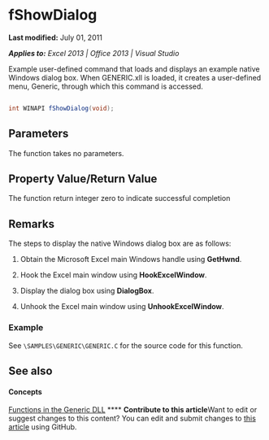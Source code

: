
# fShowDialog

 **Last modified:** July 01, 2011

 _**Applies to:** Excel 2013 | Office 2013 | Visual Studio_

Example user-defined command that loads and displays an example native Windows dialog box. When GENERIC.xll is loaded, it creates a user-defined menu, Generic, through which this command is accessed.


```C#

int WINAPI fShowDialog(void);
```


## Parameters

The function takes no parameters.


## Property Value/Return Value

The function return integer zero to indicate successful completion


## Remarks

The steps to display the native Windows dialog box are as follows:


1. Obtain the Microsoft Excel main Windows handle using  **GetHwnd**.
    
2. Hook the Excel main window using  **HookExcelWindow**.
    
3. Display the dialog box using  **DialogBox**.
    
4. Unhook the Excel main window using  **UnhookExcelWindow**.
    

### Example

See  `\SAMPLES\GENERIC\GENERIC.C` for the source code for this function.


## See also


#### Concepts


 [Functions in the Generic DLL](80ce2247-d69d-45b0-b5e2-4ff0d7078a2c.md)
****   **Contribute to this article**Want to edit or suggest changes to this content? You can edit and submit changes to  [this article](https://github.com/jhershey00/VBA_Excel_Test/OpenXMLCon/articles/6cc01075-7221-488e-870f-433da62930e6.md) using GitHub.

